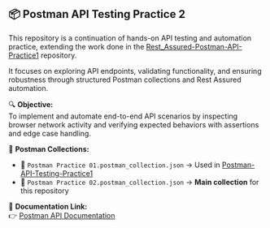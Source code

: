 ## 📦 Postman API Testing Practice 2

This repository is a continuation of hands-on API testing and automation practice, extending the work done in the [Rest_Assured-Postman-API-Practice1](https://github.com/AARdacca/Rest_Assured-Postman-API-Practice1) repository.

It focuses on exploring API endpoints, validating functionality, and ensuring robustness through structured Postman collections and Rest Assured automation.

🔍 **Objective:**  
To implement and automate end-to-end API scenarios by inspecting browser network activity and verifying expected behaviors with assertions and edge case handling.

📁 **Postman Collections:**
- 📄 `Postman Practice 01.postman_collection.json` → Used in [Postman-API-Testing-Practice1](https://github.com/AARdacca/Postman-API-Testing-Practice1)
- 📄 `Postman Practice 02.postman_collection.json` → **Main collection** for this repository

📑 **Documentation Link:**  
👉 [Postman API Documentation](https://documenter.getpostman.com/view/42431548/2sB2j68pWZ)
